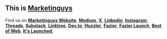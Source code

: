 ## This is [Marketinguys](https://marketinguys.com)


Find us on **[Marketinguys Website](https://marketinguys.com)**, **[Medium](https://medium.com/@marketinguys)**, **[X](https://x.com/_marketinguys)**, **[Linkedin](https://linkedin.com/company/marketinguys)**, **[Instagram](https://www.instagram.com/marketinguysdotcom)**, **[Threads](https://www.threads.com/@marketinguysdotcom)**, **[Substack](https://marketinguys.substack.com/)**, **[Linktree](https://linktr.ee/marketinguys)**, **[Dev.to](https://dev.to/marketinguys)**, **[Huzzler](https://huzzler.so/products/xS04aTDleE/marketinguys)**, **[Fazier](https://fazier.com/company/marketinguys)**, **[Fazier Launch](https://fazier.com/launches/marketinguys)**, **[Best of Web](https://bestofweb.site/marketinguys.com)**, **[It's Launched](https://itslaunched.com/product/marketinguys)**,

<!--

**Here are some ideas to get you started:**

🙋‍♀️ A short introduction - what is your organization all about?
🌈 Contribution guidelines - how can the community get involved?
👩‍💻 Useful resources - where can the community find your docs? Is there anything else the community should know?
🍿 Fun facts - what does your team eat for breakfast?
🧙 Remember, you can do mighty things with the power of [Markdown](https://docs.github.com/github/writing-on-github/getting-started-with-writing-and-formatting-on-github/basic-writing-and-formatting-syntax)
-->
